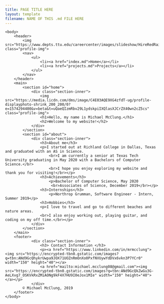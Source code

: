 ```yaml
---
title: PAGE TITLE HERE
layout: template
filename: NAME OF THIS .md FILE HERE
--- 
```


<!DOCTYPE html>
<html>
    <head>
        <title>Michael McClung's Website</title>
        <link rel="stylesheet" href="style.css">
    </head>

    <body>
        <header>
            <img src="https://www.depts.ttu.edu/careercenter/images/slideshow/HireRedRaiders.jpg" class="profile-img">
            <nav>
                <ul>
                    <li><a href="index.md">Home</a></li>
                    <li><a href="projects.md">Projects</a></li>
                </ul>
            </nav>
        </header>
        <main>
            <section id="home">
                <div class="section-inner">
                    <img src="https://media.licdn.com/dms/image/C4E03AQE9XG4zfdT-ug/profile-displayphoto-shrink_200_200/0?e=1574294400&v=beta&t=uQaeQIzmRbv29L1ydskpiIXQlasXJCrZX40wn2cZ5cs" class="profile-img">
                    <h1>Hello, my name is Michael McClung.</h1>
                    <h2>Welcome to my website!</h2>
                </div>
            </section>
            <section id="about">
                <div class="section-inner">
                    <h3>About me</h3>
                    <p>I started out at Richland College in Dallas, Texas and graduated with an AS in Science.
                        <br>I am currently a senior at Texas Tech University graduating in May 2020 with a Bachelors of Computer Science.</br>
                        <br>I hope you enjoy exploring my website and thank you for visiting!</br></p>
                    <h3>Achievements</h3>
                        <p>Bachelor of Computer Science, May 2020
                         <br>Associates of Science, December 2019</br></p>
                    <h3>Internships</h3>
                        <p>Northrop Grumman, Software Engineer - Intern, Summer 2019</p>
                    <h3>Hobbies</h3>
                    <p>I love to travel and go to different beaches and nature areas.
                    <br>I also enjoy working out, playing guitar, and coding on my off time.</br></p>
                </div>
            </section>
        </main>
        <footer>
                <div class="section-inner">
                    <h3> Contact Information </h3>
                    <p><a href="https://www.linkedin.com/in/mrmcclung"><img src="https://encrypted-tbn0.gstatic.com/images?q=tbn:ANd9GcQhykrUwpa9JOX71UOZnRmOnXo0PxfNVUywYdDVx6vkn3P7YCr0" width="150" height="40"></a>
                    <a href="mailto:michael.mcclung08@gmail.com"><img src="https://encrypted-tbn0.gstatic.com/images?q=tbn:ANd9GcQkZwGu3G-AeLXvg7_OSKVkRxZMiAONg9kF4X7HU9I0eJox1MIe" width="150" height="40"></a></p>
                </div>
            © Michael McClung, 2019
        </footer>
    </body>
</html>
